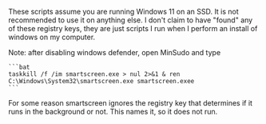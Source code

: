 These scripts assume you are running Windows 11 on an SSD. It is not recommended to use it on anything else.
I don't claim to have "found" any of these registry keys, they are just scripts I run when I perform an install of windows on my computer.

Note: after disabling windows defender, open MinSudo and type

    ```bat
    taskkill /f /im smartscreen.exe > nul 2>&1 & ren C:\Windows\System32\smartscreen.exe smartscreen.exee
    ```

For some reason smartscreen ignores the registry key that determines if it runs in the background or not. This names it, so it does not run.

